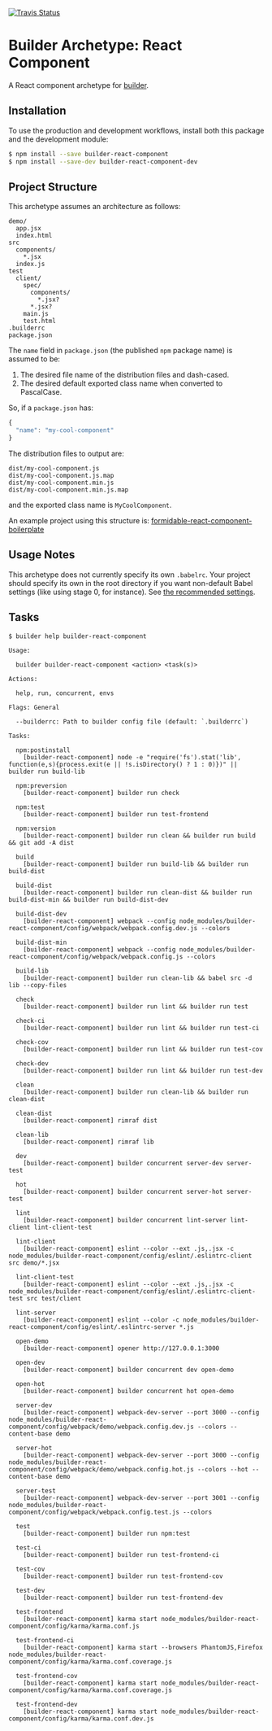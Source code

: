 [![Travis Status][trav_img]][trav_site]

Builder Archetype: React Component
==================================

A React component archetype for [builder][].

## Installation

To use the production and development workflows, install both this package
and the development module:

```sh
$ npm install --save builder-react-component
$ npm install --save-dev builder-react-component-dev
```

## Project Structure

This archetype assumes an architecture as follows:

```
demo/
  app.jsx
  index.html
src
  components/
    *.jsx
  index.js
test
  client/
    spec/
      components/
        *.jsx?
      *.jsx?
    main.js
    test.html
.builderrc
package.json
```

The `name` field in `package.json` (the published `npm` package name) is
assumed to be:

1. The desired file name of the distribution files and dash-cased.
2. The desired default exported class name when converted to PascalCase.

So, if a `package.json` has:

```js
{
  "name": "my-cool-component"
}
```

The distribution files to output are:

```
dist/my-cool-component.js
dist/my-cool-component.js.map
dist/my-cool-component.min.js
dist/my-cool-component.min.js.map
```

and the exported class name is `MyCoolComponent`.

An example project using this structure is:
[formidable-react-component-boilerplate][]

## Usage Notes

This archetype does not currently specify its own `.babelrc`. Your project
should specify its own in the root directory if you want non-default Babel
settings (like using stage 0, for instance). See [the recommended
settings](config/babel/.babelrc).

## Tasks

```
$ builder help builder-react-component

Usage:

  builder builder-react-component <action> <task(s)>

Actions:

  help, run, concurrent, envs

Flags: General

  --builderrc: Path to builder config file (default: `.builderrc`)

Tasks:

  npm:postinstall
    [builder-react-component] node -e "require('fs').stat('lib', function(e,s){process.exit(e || !s.isDirectory() ? 1 : 0)})" || builder run build-lib

  npm:preversion
    [builder-react-component] builder run check

  npm:test
    [builder-react-component] builder run test-frontend

  npm:version
    [builder-react-component] builder run clean && builder run build && git add -A dist

  build
    [builder-react-component] builder run build-lib && builder run build-dist

  build-dist
    [builder-react-component] builder run clean-dist && builder run build-dist-min && builder run build-dist-dev

  build-dist-dev
    [builder-react-component] webpack --config node_modules/builder-react-component/config/webpack/webpack.config.dev.js --colors

  build-dist-min
    [builder-react-component] webpack --config node_modules/builder-react-component/config/webpack/webpack.config.js --colors

  build-lib
    [builder-react-component] builder run clean-lib && babel src -d lib --copy-files

  check
    [builder-react-component] builder run lint && builder run test

  check-ci
    [builder-react-component] builder run lint && builder run test-ci

  check-cov
    [builder-react-component] builder run lint && builder run test-cov

  check-dev
    [builder-react-component] builder run lint && builder run test-dev

  clean
    [builder-react-component] builder run clean-lib && builder run clean-dist

  clean-dist
    [builder-react-component] rimraf dist

  clean-lib
    [builder-react-component] rimraf lib

  dev
    [builder-react-component] builder concurrent server-dev server-test

  hot
    [builder-react-component] builder concurrent server-hot server-test

  lint
    [builder-react-component] builder concurrent lint-server lint-client lint-client-test

  lint-client
    [builder-react-component] eslint --color --ext .js,.jsx -c node_modules/builder-react-component/config/eslint/.eslintrc-client src demo/*.jsx

  lint-client-test
    [builder-react-component] eslint --color --ext .js,.jsx -c node_modules/builder-react-component/config/eslint/.eslintrc-client-test src test/client

  lint-server
    [builder-react-component] eslint --color -c node_modules/builder-react-component/config/eslint/.eslintrc-server *.js

  open-demo
    [builder-react-component] opener http://127.0.0.1:3000

  open-dev
    [builder-react-component] builder concurrent dev open-demo

  open-hot
    [builder-react-component] builder concurrent hot open-demo

  server-dev
    [builder-react-component] webpack-dev-server --port 3000 --config node_modules/builder-react-component/config/webpack/demo/webpack.config.dev.js --colors --content-base demo

  server-hot
    [builder-react-component] webpack-dev-server --port 3000 --config node_modules/builder-react-component/config/webpack/demo/webpack.config.hot.js --colors --hot --content-base demo

  server-test
    [builder-react-component] webpack-dev-server --port 3001 --config node_modules/builder-react-component/config/webpack/webpack.config.test.js --colors

  test
    [builder-react-component] builder run npm:test

  test-ci
    [builder-react-component] builder run test-frontend-ci

  test-cov
    [builder-react-component] builder run test-frontend-cov

  test-dev
    [builder-react-component] builder run test-frontend-dev

  test-frontend
    [builder-react-component] karma start node_modules/builder-react-component/config/karma/karma.conf.js

  test-frontend-ci
    [builder-react-component] karma start --browsers PhantomJS,Firefox node_modules/builder-react-component/config/karma/karma.conf.coverage.js

  test-frontend-cov
    [builder-react-component] karma start node_modules/builder-react-component/config/karma/karma.conf.coverage.js

  test-frontend-dev
    [builder-react-component] karma start node_modules/builder-react-component/config/karma/karma.conf.dev.js
```

[builder]: https://github.com/FormidableLabs/builder
[formidable-react-component-boilerplate]: https://github.com/FormidableLabs/formidable-react-component-boilerplate
[trav_img]: https://api.travis-ci.org/FormidableLabs/builder-react-component.svg
[trav_site]: https://travis-ci.org/FormidableLabs/builder-react-component
